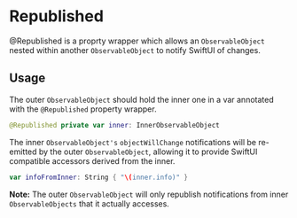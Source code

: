 # Republished

@Republished is a proprty wrapper which allows an `ObservableObject` nested
within another `ObservableObject` to notify SwiftUI of changes.

## Usage

The outer `ObservableObject` should hold the inner one in a var annotated
with the `@Republished` property wrapper.

```swift
@Republished private var inner: InnerObservableObject
```

The inner `ObservableObject's` `objectWillChange` notifications will be 
re-emitted by the outer `ObservableObject`, allowing it to provide SwiftUI
compatible accessors derived from the inner.

```swift
var infoFromInner: String { "\(inner.info)" }
```

**Note:** The outer `ObservableObject` will only republish notifications
from inner `ObservableObjects` that it actually accesses.
